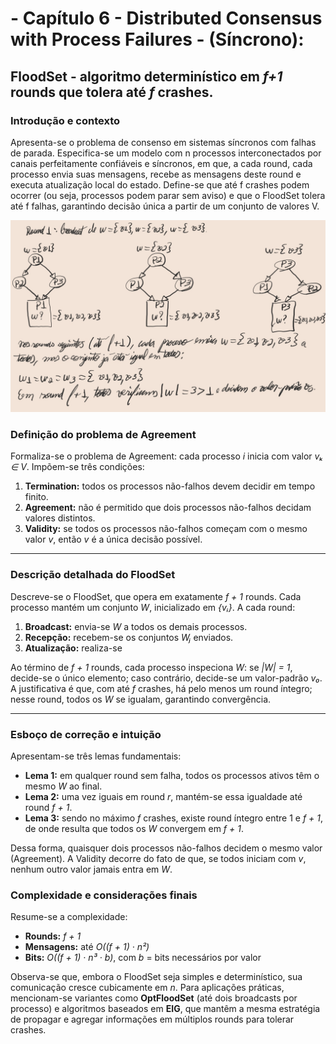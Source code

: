 # - **Capítulo 6 - Distributed Consensus with Process Failures - (Síncrono):**
## FloodSet - algoritmo determinístico em *f+1* rounds que tolera até *f* crashes.

### Introdução e contexto

Apresenta-se o problema de consenso em sistemas síncronos com falhas de parada.
Especifica-se um modelo com n processos interconectados por canais perfeitamente confiáveis e síncronos,
em que, a cada round, cada processo envia suas mensagens, recebe as mensagens deste round
e executa atualização local do estado.
Define-se que até f crashes podem ocorrer (ou seja, processos podem parar sem aviso)
e que o FloodSet tolera até f falhas, garantindo decisão única a partir de um conjunto de valores V.

![alt text](image-1.png)




### Definição do problema de Agreement

Formaliza-se o problema de Agreement: cada processo *i* inicia com valor *vₖ ∈ V*.
Impõem-se três condições:

1. **Termination:** todos os processos não-falhos devem decidir em tempo finito.
2. **Agreement:** não é permitido que dois processos não-falhos decidam valores distintos.
3. **Validity:** se todos os processos não-falhos começam com o mesmo valor *v*, então *v* é a única decisão possível.

---

### Descrição detalhada do FloodSet

Descreve-se o FloodSet, que opera em exatamente *f + 1* rounds.
Cada processo mantém um conjunto *W*, inicializado em *{vᵢ}*. A cada round:

1. **Broadcast:** envia-se *W* a todos os demais processos.
2. **Recepção:** recebem-se os conjuntos *Wⱼ* enviados.
3. **Atualização:** realiza-se


Ao término de *f + 1* rounds, cada processo inspeciona *W*: se *|W| = 1*, decide-se o único elemento;
caso contrário, decide-se um valor-padrão *v₀*.  
A justificativa é que, com até *f* crashes, há pelo menos um round íntegro; nesse round, todos os *W* se igualam, garantindo convergência.

---

### Esboço de correção e intuição

Apresentam-se três lemas fundamentais:

- **Lema 1:** em qualquer round sem falha, todos os processos ativos têm o mesmo *W* ao final.
- **Lema 2:** uma vez iguais em round *r*, mantém-se essa igualdade até round *f + 1*.
- **Lema 3:** sendo no máximo *f* crashes, existe round íntegro entre 1 e *f + 1*, de onde resulta que todos os *W* convergem em *f + 1*.

Dessa forma, quaisquer dois processos não-falhos decidem o mesmo valor (Agreement).
A Validity decorre do fato de que, se todos iniciam com *v*, nenhum outro valor jamais entra em *W*.



### Complexidade e considerações finais

Resume-se a complexidade:

- **Rounds:** *f + 1*
- **Mensagens:** até *O((f + 1) · n²)*
- **Bits:** *O((f + 1) · n³ · b)*, com *b* = bits necessários por valor

Observa-se que, embora o FloodSet seja simples e determinístico, sua comunicação cresce cubicamente em *n*.
Para aplicações práticas, mencionam-se variantes como **OptFloodSet** (até dois broadcasts por processo)
e algoritmos baseados em **EIG**, que mantêm a mesma estratégia de propagar e agregar informações
em múltiplos rounds para tolerar crashes.

